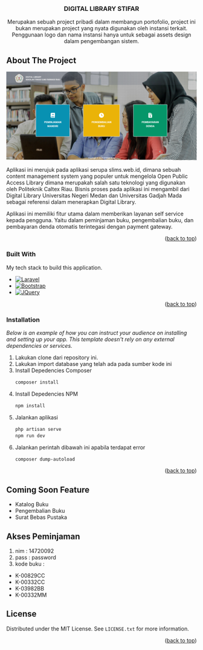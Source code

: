 <!-- Improved compatibility of back to top link: See: https://github.com/othneildrew/Best-README-Template/pull/73 -->
<a name="readme-top"></a>
<!--
*** Thanks for checking out the Best-README-Template. If you have a suggestion
*** that would make this better, please fork the repo and create a pull request
*** or simply open an issue with the tag "enhancement".
*** Don't forget to give the project a star!
*** Thanks again! Now go create something AMAZING! :D
-->



<!-- PROJECT SHIELDS -->
<!--
*** I'm using markdown "reference style" links for readability.
*** Reference links are enclosed in brackets [ ] instead of parentheses ( ).
*** See the bottom of this document for the declaration of the reference variables
*** for contributors-url, forks-url, etc. This is an optional, concise syntax you may use.
*** https://www.markdownguide.org/basic-syntax/#reference-style-links
-->
<!-- [![Contributors][contributors-shield]][contributors-url]
[![Forks][forks-shield]][forks-url]
[![Stargazers][stars-shield]][stars-url]
[![Issues][issues-shield]][issues-url]
[![MIT License][license-shield]][license-url]
[![LinkedIn][linkedin-shield]][linkedin-url] -->



<!-- PROJECT LOGO -->
<br />
<div align="center">
  <!-- <a href="https://github.com/othneildrew/Best-README-Template">
    <img src="images/logo.png" alt="Logo" width="80" height="80">
  </a> -->

  <h3 align="center">DIGITAL LIBRARY STIFAR</h3>

  <p align="center">
    Merupakan sebuah project pribadi dalam membangun portofolio, project ini bukan merupakan
    project yang nyata digunakan oleh instansi terkait. Penggunaan logo dan nama instansi
    hanya untuk sebagai assets design dalam pengembangan sistem.
    <!-- <br />
    <a href="https://github.com/othneildrew/Best-README-Template"><strong>Explore the docs »</strong></a>
    <br />
    <br />
    <a href="https://github.com/othneildrew/Best-README-Template">View Demo</a>
    ·
    <a href="https://github.com/othneildrew/Best-README-Template/issues">Report Bug</a>
    ·
    <a href="https://github.com/othneildrew/Best-README-Template/issues">Request Feature</a> -->
  </p>
</div>





<!-- ABOUT THE PROJECT -->
## About The Project

![screenshoot](./screenshoots/homepage.png)

Aplikasi ini merujuk pada aplikasi serupa slims.web.id, dimana sebuah content management system yang populer untuk mengelola
Open Public Access Library dimana merupakah salah satu teknologi yang digunakan oleh Politeknik Caltex Riau. Bisnis proses pada aplikasi ini mengambil dari Digital Library Universitas Negeri Medan dan Universitas Gadjah Mada sebagai referensi dalam menerapkan
Digital Library. 

Aplikasi ini memiliki fitur utama dalam memberikan layanan self service kepada pengguna. Yaitu dalam peminjaman buku, pengembalian buku, dan pembayaran denda otomatis terintegasi dengan payment gateway.

<p align="right">(<a href="#readme-top">back to top</a>)</p>



### Built With

My tech stack to build this application.

* [![Laravel][Laravel.com]][Laravel-url]
* [![Bootstrap][Bootstrap.com]][Bootstrap-url]
* [![JQuery][JQuery.com]][JQuery-url]

<p align="right">(<a href="#readme-top">back to top</a>)</p>


### Installation

_Below is an example of how you can instruct your audience on installing and setting up your app. This template doesn't rely on any external dependencies or services._

1. Lakukan clone dari repository ini.
2. Lakukan import database yang telah ada pada sumber kode ini
2. Install Depedencies Composer
   ```sh
   composer install
   ```
3. Install Depedencies NPM 
   ```sh
   npm install
   ```
4. Jalankan aplikasi
   ```sh
   php artisan serve
   npm run dev
   ```
5. Jalankan perintah dibawah ini apabila terdapat error
   ```sh
   composer dump-autoload
   ```

<p align="right">(<a href="#readme-top">back to top</a>)</p>

## Coming Soon Feature
- Katalog Buku
- Pengembalian Buku
- Surat Bebas Pustaka

## Akses Peminjaman
1. nim : 14720092
2. pass : password
3. kode buku :
- K-00829CC
- K-00332CC
- K-03982BB
- K-00332MM


<!-- LICENSE -->
## License

Distributed under the MIT License. See `LICENSE.txt` for more information.

<p align="right">(<a href="#readme-top">back to top</a>)</p>



[Laravel.com]: https://img.shields.io/badge/Laravel-FF2D20?style=for-the-badge&logo=laravel&logoColor=white
[Laravel-url]: https://laravel.com
[Bootstrap.com]: https://img.shields.io/badge/Tailwind-563D7C?style=for-the-badge&logo=tailwindcss&logoColor=white
[Bootstrap-url]: https://tailwindcss.com
[JQuery.com]: https://img.shields.io/badge/jQuery-0769AD?style=for-the-badge&logo=jquery&logoColor=white
[JQuery-url]: https://jquery.com 